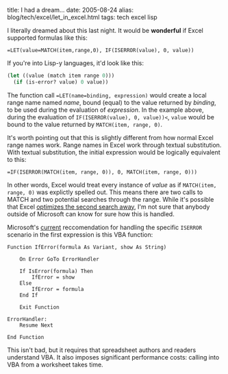 title: I had a dream...
date: 2005-08-24
alias: blog/tech/excel/let_in_excel.html
tags: tech excel lisp

I literally dreamed about this last night. It would be
<b>wonderful</b> if Excel supported formulas like this:

```excel
=LET(value=MATCH(item,range,0), IF(ISERROR(value), 0, value))
```

If you're into Lisp-y languages, it'd look like this:

```scheme
(let ((value (match item range 0)))
  (if (is-error? value) 0 value))
```

The function call `=LET(name=binding, expression)` would create a
local range name named <i>name</i>, bound (equal) to the value
returned by <i>binding</i>, to be used during the evaluation of
<i>expression</i>. In the example above, during the evaluation of
`IF(ISERROR(value), 0, value))<`, `value` would
be bound to the value returned by `MATCH(item, range, 0)`.

It's worth pointing out that this is slightly different from how normal
Excel range names work. Range names in Excel work through textual
substitution. With textual substitution, the initial expression would
be logically equivalent to this:

```excel
=IF(ISERROR(MATCH(item, range, 0)), 0, MATCH(item, range, 0)))
```

In other words, Excel would treat every instance of <i>value</i> as if
<code>MATCH(item, range, 0)</code> was explictly spelled out. This
means there are two calls to MATCH and two potential searches through
the range. While it's possible that Excel <a
href="http://en.wikipedia.org/wiki/Memoization">optimizes the second
search away</a>, I'm not sure that anybody outside of Microsoft can
know for sure how this is handled.

Microsoft's <a href="http://support.microsoft.com/?kbid=280094">current</a>
reccomendation for handling the specific <code>ISERROR</code> scenario
in the first expression is this VBA function:

```basic
Function IfError(formula As Variant, show As String)

    On Error GoTo ErrorHandler

    If IsError(formula) Then
        IfError = show
    Else
        IfError = formula
    End If

    Exit Function

ErrorHandler:
    Resume Next

End Function
```

This isn't bad, but it requires that spreadsheet authors and
readers understand VBA. It also imposes significant performance
costs: calling into VBA from a worksheet takes time.
